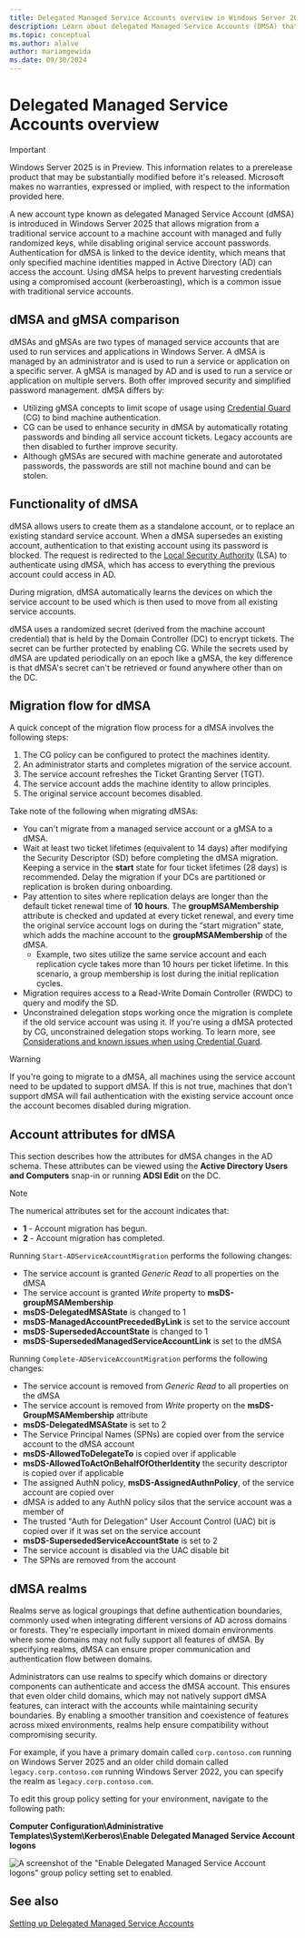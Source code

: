 ```yaml
---
title: Delegated Managed Service Accounts overview in Windows Server 2025
description: Learn about delegated Managed Service Accounts (DMSA) that authenticate specific machine identities mapped in Active Directory along with Credential Guard (CG) to ensure device credentials isolation in Windows Server 2025.
ms.topic: conceptual
ms.author: alalve
author: mariamgewida
ms.date: 09/30/2024
---
```


# Delegated Managed Service Accounts overview

> [!IMPORTANT]
> Windows Server 2025 is in Preview. This information relates to a prerelease product that may be substantially modified before it's released. Microsoft makes no warranties, expressed or implied, with respect to the information provided here.

A new account type known as delegated Managed Service Account (dMSA) is introduced in Windows Server 2025 that allows migration from a traditional service account to a machine account with managed and fully randomized keys, while disabling original service account passwords. Authentication for dMSA is linked to the device identity, which means that only specified machine identities mapped in Active Directory (AD) can access the account. Using dMSA helps to prevent harvesting credentials using a compromised account (kerberoasting), which is a common issue with traditional service accounts.

## dMSA and gMSA comparison

dMSAs and gMSAs are two types of managed service accounts that are used to run services and applications in Windows Server. A dMSA is managed by an administrator and is used to run a service or application on a specific server. A gMSA is managed by AD and is used to run a service or application on multiple servers. Both offer improved security and simplified password management. dMSA differs by:

- Utilizing gMSA concepts to limit scope of usage using [Credential Guard](/windows/security/identity-protection/credential-guard) (CG) to bind machine authentication.
- CG can be used to enhance security in dMSA by automatically rotating passwords and binding all service account tickets. Legacy accounts are then disabled to further improve security.
- Although gMSAs are secured with machine generate and autorotated passwords, the passwords are still not machine bound and can be stolen.

## Functionality of dMSA

dMSA allows users to create them as a standalone account, or to replace an existing standard service account. When a dMSA supersedes an existing account, authentication to that existing account using its password is blocked. The request is redirected to the [Local Security Authority](/windows/win32/secauthn/lsa-authentication) (LSA) to authenticate using dMSA, which has access to everything the previous account could access in AD.

During migration, dMSA automatically learns the devices on which the service account to be used which is then used to move from all existing service accounts.

dMSA uses a randomized secret (derived from the machine account credential) that is held by the Domain Controller (DC) to encrypt tickets. The secret can be further protected by enabling CG. While the secrets used by dMSA are updated periodically on an epoch like a gMSA, the key difference is that dMSA's secret can't be retrieved or found anywhere other than on the DC.

## Migration flow for dMSA

A quick concept of the migration flow process for a dMSA involves the following steps:

1. The CG policy can be configured to protect the machines identity.
1. An administrator starts and completes migration of the service account.
1. The service account refreshes the Ticket Granting Server (TGT).
1. The service account adds the machine identity to allow principles.
1. The original service account becomes disabled.

Take note of the following when migrating dMSAs:

- You can't migrate from a managed service account or a gMSA to a dMSA.
- Wait at least two ticket lifetimes (equivalent to 14 days) after modifying the Security Descriptor (SD) before completing the dMSA migration. Keeping a service in the **start** state for four ticket lifetimes (28 days) is recommended. Delay the migration if your DCs are partitioned or replication is broken during onboarding.
- Pay attention to sites where replication delays are longer than the default ticket renewal time of **10 hours**. The **groupMSAMembership** attribute is checked and updated at every ticket renewal, and every time the original service account logs on during the “start migration” state, which adds the machine account to the **groupMSAMembership** of the dMSA.
  - Example, two sites utilize the same service account and each replication cycle takes more than 10 hours per ticket lifetime. In this scenario, a group membership is lost during the initial replication cycles.
- Migration requires access to a Read-Write Domain Controller (RWDC) to query and modify the SD.
- Unconstrained delegation stops working once the migration is complete if the old service account was using it. If you're using a dMSA protected by CG, unconstrained delegation stops working. To learn more, see [Considerations and known issues when using Credential Guard](/windows/security/identity-protection/credential-guard/considerations-known-issues).

> [!WARNING]
> If you're going to migrate to a dMSA, all machines using the service account need to be updated to support dMSA. If this is not true, machines that don't support dMSA will fail authentication with the existing service account once the account becomes disabled during migration.

## Account attributes for dMSA

This section describes how the attributes for dMSA changes in the AD schema. These attributes can be viewed using the **Active Directory Users and Computers** snap-in or running **ADSI Edit** on the DC.

> [!NOTE]
> The numerical attributes set for the account indicates that:
>
> - **1** - Account migration has begun.
> - **2** - Account migration has completed.

Running `Start-ADServiceAccountMigration` performs the following changes:

- The service account is granted _Generic Read_ to all properties on the dMSA
- The service account is granted _Write_ property to **msDS-groupMSAMembership**
- **msDS-DelegatedMSAState** is changed to 1
- **msDS-ManagedAccountPrecededByLink** is set to the service account
- **msDS-SupersededAccountState** is changed to 1
- **msDS-SupersededManagedServiceAccountLink** is set to the dMSA

Running `Complete-ADServiceAccountMigration` performs the following changes:

- The service account is removed from _Generic Read_ to all properties on the dMSA
- The service account is removed from _Write_ property on the **msDS-GroupMSAMembership** attribute
- **msDS-DelegatedMSAState** is set to 2
- The Service Principal Names (SPNs) are copied over from the service account to the dMSA account
- **msDS-AllowedToDelegateTo** is copied over if applicable
- **msDS-AllowedToActOnBehalfOfOtherIdentity** the security descriptor is copied over if applicable
- The assigned AuthN policy, **msDS-AssignedAuthnPolicy**, of the service account are copied over
- dMSA is added to any AuthN policy silos that the service account was a member of
- The trusted "Auth for Delegation" User Account Control (UAC) bit is copied over if it was set on the service account
- **msDS-SupersededServiceAccountState** is set to 2
- The service account is disabled via the UAC disable bit
- The SPNs are removed from the account

## dMSA realms

Realms serve as logical groupings that define authentication boundaries, commonly used when integrating different versions of AD across domains or forests. They're especially important in mixed domain environments where some domains may not fully support all features of dMSA. By specifying realms, dMSA can ensure proper communication and authentication flow between domains.

Administrators can use realms to specify which domains or directory components can authenticate and access the dMSA account. This ensures that even older child domains, which may not natively support dMSA features, can interact with the accounts while maintaining security boundaries. By enabling a smoother transition and coexistence of features across mixed environments, realms help ensure compatibility without compromising security.

For example, if you have a primary domain called `corp.contoso.com` running on Windows Server 2025 and an older child domain called `legacy.corp.contoso.com` running Windows Server 2022, you can specify the realm as `legacy.corp.contoso.com`.

To edit this group policy setting for your environment, navigate to the following path:

**Computer Configuration\Administrative Templates\System\Kerberos\Enable Delegated Managed Service Account logons**

![A screenshot of the "Enable Delegated Managed Service Account logons" group policy setting set to enabled.](../media/delegated-managed-service-accounts/enable-delegated-managed-service-account-logons-gpo-setting.png)

## See also

[Setting up Delegated Managed Service Accounts](delegated-managed-service-accounts-set-up-dmsa.md)
